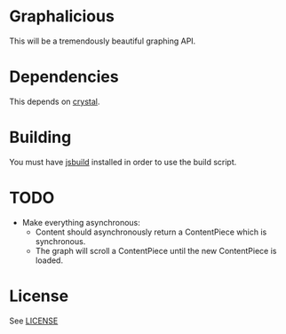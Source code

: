 # Graphalicious

This will be a tremendously beautiful graphing API.

# Dependencies

This depends on [crystal](https://github.com/unixpickle/crystal).

# Building

You must have [jsbuild](https://github.com/unixpickle/jsbuild) installed in order to use the build script.

# TODO

 * Make everything asynchronous:
   * Content should asynchronously return a ContentPiece which is synchronous.
   * The graph will scroll a ContentPiece until the new ContentPiece is loaded.

# License

See [LICENSE](LICENSE)
